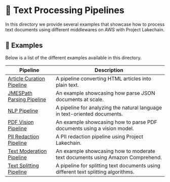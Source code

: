 # 📝 Text Processing Pipelines

In this directory we provide several examples that showcase how to process text documents using different middlewares on AWS with Project Lakechain.

## 🌟 Examples

Below is a list of the different examples available in this directory.

Pipeline | Description
--- | ---
[Article Curation Pipeline](article-curation-pipeline) | A pipeline converting HTML articles into plain text.
[JMESPath Parsing Pipeline](jmespath-parsing-pipeline) | An example showcasing how parse JSON documents at scale.
[NLP Pipeline](nlp-pipeline) | A pipeline for analyzing the natural language in text-oriented documents.
[PDF Vision Pipeline](pdf-vision-pipeline) | An example showcasing how to parse PDF documents using a vision model.
[PII Redaction Pipeline](pii-redaction-pipeline) | A PII redaction pipeline using Project Lakechain.
[Text Moderation Pipeline](text-moderation-pipeline) | An example showcasing how to moderate text documents using Amazon Comprehend.
[Text Splitting Pipeline](text-splitting-pipeline) | A pipeline for splitting text documents using different text splitting algorithms.
